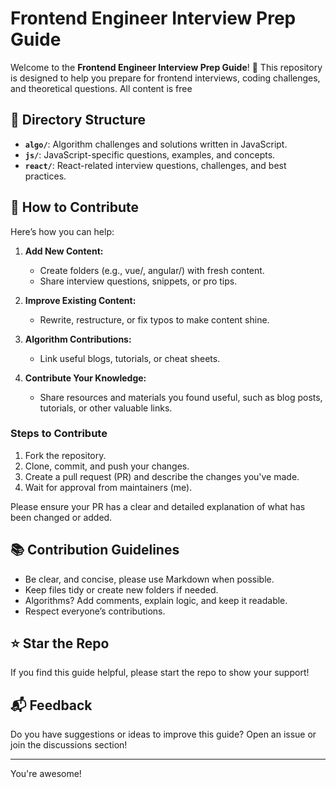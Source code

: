 # Frontend Engineer Interview Prep Guide

Welcome to the **Frontend Engineer Interview Prep Guide**! 🚀 This repository is designed to help you prepare for frontend interviews, coding challenges, and theoretical questions. All content is free

## 📁 Directory Structure

- **`algo/`**: Algorithm challenges and solutions written in JavaScript.
- **`js/`**: JavaScript-specific questions, examples, and concepts.
- **`react/`**: React-related interview questions, challenges, and best practices.

## 🤝 How to Contribute

Here’s how you can help:

1. **Add New Content:**
   - Create folders (e.g., vue/, angular/) with fresh content.
   - Share interview questions, snippets, or pro tips.

2. **Improve Existing Content:**
   - Rewrite, restructure, or fix typos to make content shine.
     
3. **Algorithm Contributions:**
   - Link useful blogs, tutorials, or cheat sheets.
   
4. **Contribute Your Knowledge:**
   - Share resources and materials you found useful, such as blog posts, tutorials, or other valuable links.

### Steps to Contribute

1. Fork the repository.
2. Clone, commit, and push your changes.
3. Create a pull request (PR) and describe the changes you've made.
4. Wait for approval from maintainers (me).

Please ensure your PR has a clear and detailed explanation of what has been changed or added.

## 📚 Contribution Guidelines

- Be clear, and concise, please use Markdown when possible.
- Keep files tidy or create new folders if needed.
- Algorithms? Add comments, explain logic, and keep it readable.
- Respect everyone’s contributions.

## ⭐ Star the Repo
If you find this guide helpful, please start the repo to show your support!

## 📬 Feedback
Do you have suggestions or ideas to improve this guide? Open an issue or join the discussions section!

---

You're awesome! 
